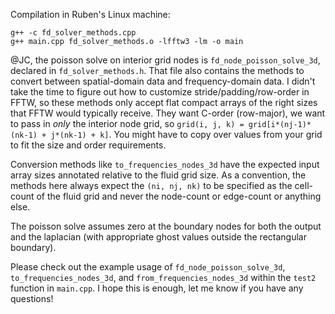 Compilation in Ruben's Linux machine: 
```
g++ -c fd_solver_methods.cpp
g++ main.cpp fd_solver_methods.o -lfftw3 -lm -o main
```

@JC, the poisson solve on interior grid nodes is `fd_node_poisson_solve_3d`, declared in `fd_solver_methods.h`. That file also contains the methods to convert between spatial-domain data and frequency-domain data. I didn't take the time to figure out how to customize stride/padding/row-order in FFTW, so these methods only accept flat compact arrays of the right sizes that FFTW would typically receive. They want C-order (row-major), we want to pass in _only_ the interior node grid, so `grid(i, j, k) = grid[i*(nj-1)*(nk-1) + j*(nk-1) + k]`. You might have to copy over values from your grid to fit the size and order requirements.

Conversion methods like `to_frequencies_nodes_3d` have the expected input array sizes annotated relative to the fluid grid size. As a convention, the methods here always expect the `(ni, nj, nk)` to be specified as the cell-count of the fluid grid and never the node-count or edge-count or anything else.

The poisson solve assumes zero at the boundary nodes for both the output and the laplacian (with appropriate ghost values outside the rectangular boundary).

Please check out the example usage of `fd_node_poisson_solve_3d`, `to_frequencies_nodes_3d`, and `from_frequencies_nodes_3d` within the `test2` function in `main.cpp`.
I hope this is enough, let me know if you have any questions!
